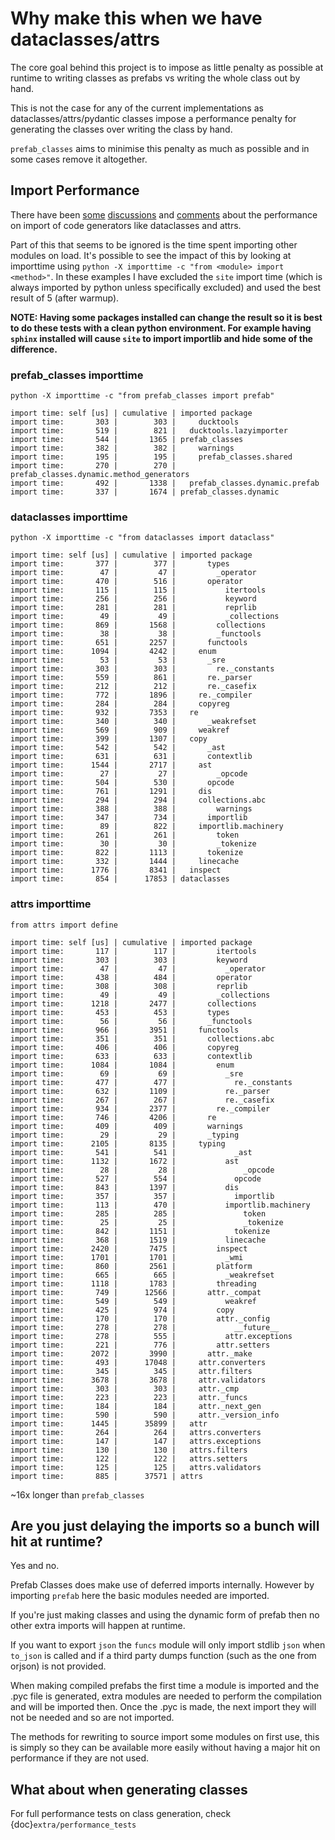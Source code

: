 # Why make this when we have dataclasses/attrs #

The core goal behind this project is to impose as little penalty as possible at runtime
to writing classes as prefabs vs writing the whole class out by hand.

This is not the case for any of the current implementations as dataclasses/attrs/pydantic
classes impose a performance penalty for generating the classes over writing the class by
hand.

`prefab_classes` aims to minimise this penalty as much as possible and in some cases
remove it altogether.

## Import Performance ##

There have been 
[some](https://github.com/python-attrs/attrs/issues/575) 
[discussions](https://discuss.python.org/t/improving-dataclasses-startup-performance/15442)
and
[comments](https://github.com/dabeaz/cluegen#wait-hasnt-this-already-been-invented)
about the performance on import of code generators like dataclasses and attrs.

Part of this that seems to be ignored is the time spent importing other modules
on load. It's possible to see the impact of this by looking at importtime using 
`python -X importtime -c "from <module> import <method>"`. In these examples I have
excluded the `site` import time (which is always imported by python 
unless specifically excluded) and used the best result of 5 (after warmup).

**NOTE: Having some packages installed can change the result so it is best to do
these tests with a clean python environment. For example having `sphinx` installed
will cause `site` to import importlib and hide some of the difference.**

### prefab_classes importtime ###

`python -X importtime -c "from prefab_classes import prefab"`

```
import time: self [us] | cumulative | imported package
import time:       303 |        303 |     ducktools
import time:       519 |        821 |   ducktools.lazyimporter
import time:       544 |       1365 | prefab_classes
import time:       382 |        382 |     warnings
import time:       195 |        195 |     prefab_classes.shared
import time:       270 |        270 |     prefab_classes.dynamic.method_generators
import time:       492 |       1338 |   prefab_classes.dynamic.prefab
import time:       337 |       1674 | prefab_classes.dynamic
```

### dataclasses importtime ###

`python -X importtime -c "from dataclasses import dataclass"`

```
import time: self [us] | cumulative | imported package
import time:       377 |        377 |       types
import time:        47 |         47 |         _operator
import time:       470 |        516 |       operator
import time:       115 |        115 |           itertools
import time:       256 |        256 |           keyword
import time:       281 |        281 |           reprlib
import time:        49 |         49 |           _collections
import time:       869 |       1568 |         collections
import time:        38 |         38 |         _functools
import time:       651 |       2257 |       functools
import time:      1094 |       4242 |     enum
import time:        53 |         53 |       _sre
import time:       303 |        303 |         re._constants
import time:       559 |        861 |       re._parser
import time:       212 |        212 |       re._casefix
import time:       772 |       1896 |     re._compiler
import time:       284 |        284 |     copyreg
import time:       932 |       7353 |   re
import time:       340 |        340 |       _weakrefset
import time:       569 |        909 |     weakref
import time:       399 |       1307 |   copy
import time:       542 |        542 |       _ast
import time:       631 |        631 |       contextlib
import time:      1544 |       2717 |     ast
import time:        27 |         27 |         _opcode
import time:       504 |        530 |       opcode
import time:       761 |       1291 |     dis
import time:       294 |        294 |     collections.abc
import time:       388 |        388 |         warnings
import time:       347 |        734 |       importlib
import time:        89 |        822 |     importlib.machinery
import time:       261 |        261 |         token
import time:        30 |         30 |         _tokenize
import time:       822 |       1113 |       tokenize
import time:       332 |       1444 |     linecache
import time:      1776 |       8341 |   inspect
import time:       854 |      17853 | dataclasses
```


### attrs importtime ###

`from attrs import define`

```
import time: self [us] | cumulative | imported package
import time:       117 |        117 |         itertools
import time:       303 |        303 |         keyword
import time:        47 |         47 |           _operator
import time:       438 |        484 |         operator
import time:       308 |        308 |         reprlib
import time:        49 |         49 |         _collections
import time:      1218 |       2477 |       collections
import time:       453 |        453 |       types
import time:        56 |         56 |       _functools
import time:       966 |       3951 |     functools
import time:       351 |        351 |       collections.abc
import time:       406 |        406 |       copyreg
import time:       633 |        633 |       contextlib
import time:      1084 |       1084 |         enum
import time:        69 |         69 |           _sre
import time:       477 |        477 |             re._constants
import time:       632 |       1109 |           re._parser
import time:       267 |        267 |           re._casefix
import time:       934 |       2377 |         re._compiler
import time:       746 |       4206 |       re
import time:       409 |        409 |       warnings
import time:        29 |         29 |       _typing
import time:      2105 |       8135 |     typing
import time:       541 |        541 |             _ast
import time:      1132 |       1672 |           ast
import time:        28 |         28 |               _opcode
import time:       527 |        554 |             opcode
import time:       843 |       1397 |           dis
import time:       357 |        357 |             importlib
import time:       113 |        470 |           importlib.machinery
import time:       285 |        285 |               token
import time:        25 |         25 |               _tokenize
import time:       842 |       1151 |             tokenize
import time:       368 |       1519 |           linecache
import time:      2420 |       7475 |         inspect
import time:      1701 |       1701 |           _wmi
import time:       860 |       2561 |         platform
import time:       665 |        665 |           _weakrefset
import time:      1118 |       1783 |         threading
import time:       749 |      12566 |       attr._compat
import time:       549 |        549 |           weakref
import time:       425 |        974 |         copy
import time:       170 |        170 |         attr._config
import time:       278 |        278 |             __future__
import time:       278 |        555 |           attr.exceptions
import time:       221 |        776 |         attr.setters
import time:      2072 |       3990 |       attr._make
import time:       493 |      17048 |     attr.converters
import time:       345 |        345 |     attr.filters
import time:      3678 |       3678 |     attr.validators
import time:       303 |        303 |     attr._cmp
import time:       223 |        223 |     attr._funcs
import time:       184 |        184 |     attr._next_gen
import time:       590 |        590 |     attr._version_info
import time:      1445 |      35899 |   attr
import time:       264 |        264 |   attrs.converters
import time:       147 |        147 |   attrs.exceptions
import time:       130 |        130 |   attrs.filters
import time:       122 |        122 |   attrs.setters
import time:       125 |        125 |   attrs.validators
import time:       885 |      37571 | attrs
```

~16x longer than `prefab_classes`

## Are you just delaying the imports so a bunch will hit at runtime? ##

Yes and no.

Prefab Classes does make use of deferred imports internally. However by importing
`prefab` here the basic modules needed are imported.

If you're just making classes and using the dynamic form of prefab
then no other extra imports will happen at runtime.

If you want to export `json` the `funcs` module will only import stdlib
`json` when `to_json` is called and if a third party dumps function 
(such as the one from orjson) is not provided.

When making compiled prefabs the first time a module is imported and the
.pyc file is generated, extra modules are needed to perform the compilation
and will be imported then. Once the .pyc is made, the next import they will
not be needed and so are not imported.

The methods for rewriting to source import some modules on first use, this
is simply so they can be available more easily without having a major hit on
performance if they are not used.

## What about when generating classes ##

For full performance tests on class generation, check {doc}`extra/performance_tests`

